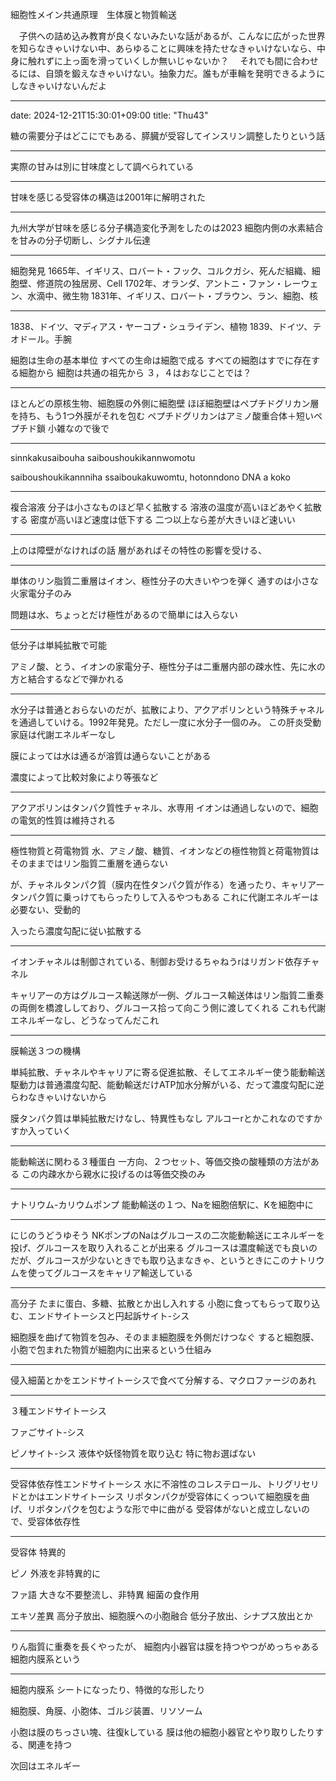 細胞性メイン共通原理　生体膜と物質輸送

　子供への詰め込み教育が良くないみたいな話があるが、こんなに広がった世界を知らなきゃいけない中、あらゆることに興味を持たせなきゃいけないなら、中身に触れずに上っ面を滑っていくしか無いじゃないか？
　それでも間に合わせるには、自頭を鍛えなきゃいけない。抽象力だ。誰もが車輪を発明できるようにしなきゃいけないんだよ

---
date: 2024-12-21T15:30:01+09:00
title: "Thu43"

糖の需要分子はどこにでもある、膵臓が受容してインスリン調整したりという話

---

実際の甘みは別に甘味度として調べられている

---

甘味を感じる受容体の構造は2001年に解明された

---

九州大学が甘味を感じる分子構造変化予測をしたのは2023
細胞内側の水素結合を甘みの分子切断し、シグナル伝達

---

細胞発見
1665年、イギリス、ロバート・フック、コルクガシ、死んだ組織、細胞壁、修道院の独居房、Cell
1702年、オランダ、アントニ・ファン・レーウェン、水滴中、微生物
1831年、イギリス、ロバート・ブラウン、ラン、細胞、核

---

1838、ドイツ、マディアス・ヤーコプ・シュライデン、植物
1839、ドイツ、テオドール。手腕

細胞は生命の基本単位
すべての生命は細胞で成る
すべての細胞はすでに存在する細胞から
細胞は共通の祖先から
    ３，４はおなじことでは？
    
---

ほとんどの原核生物、細胞膜の外側に細胞壁
ほぼ細胞壁はペプチドグリカン層を持ち、もう1つ外膜がそれを包む
ペプチドグリカンはアミノ酸重合体＋短いペプチド鎖
    小雑なので後で
    
---

sinnkakusaibouha 
saiboushoukikannwomotu 

saiboushoukikannniha 
ssaiboukakuwomtu, 
hotonndono 
DNA
a
koko

---


複合溶液
分子は小さなものほど早く拡散する
溶液の温度が高いほどあやく拡散する
密度が高いほど速度は低下する
二つ以上なら差が大きいほど速いい

---

上のは障壁がなければの話
層があればその特性の影響を受ける、


---

単体のリン脂質二重層はイオン、極性分子の大きいやつを弾く
通すのは小さな火家電分子のみ

問題は水、ちょっとだけ極性があるので簡単には入らない

---

低分子は単純拡散で可能

アミノ酸、とう、イオンの家電分子、極性分子は二重層内部の疎水性、先に水の方と結合するなどで弾かれる

---

水分子は普通とおらないのだが、拡散により、アクアポリンという特殊チャネルを通過していける。1992年発見。ただし一度に水分子一個のみ。
この肝炎受動家庭は代謝エネルギーなし

膜によっては水は通るが溶質は通らないことがある

濃度によって比較対象により等張など

---

アクアポリンはタンパク質性チャネル、水専用
イオンは通過しないので、細胞の電気的性質は維持される

---

極性物質と荷電物質
水、アミノ酸、糖質、イオンなどの極性物質と荷電物質はそのままではリン脂質二重層を通らない

が、チャネルタンパク質（膜内在性タンパク質が作る）を通ったり、キャリアータンパク質に乗っけてもらったりして入るやつもある
これに代謝エネルギーは必要ない、受動的

入ったら濃度勾配に従い拡散する

---

イオンチャネルは制御されている、制御お受けるちゃねうrはリガンド依存チャネル

キャリアーの方はグルコース輸送隊が一例、グルコース輸送体はリン脂質二重奏の両側を橋渡ししており、グルコース拾って向こう側に渡してくれる
これも代謝エネルギーなし、どうなってんだこれ

---

膜輸送３つの機構

単純拡散、チャネルやキャリアに寄る促進拡散、そしてエネルギー使う能動輸送
駆動力は普通濃度勾配、能動輸送だけATP加水分解がいる、だって濃度勾配に逆らわなきゃいけないから

膜タンパク質は単純拡散だけなし、特異性もなし
アルコーrとかこれなのですかすか入っていく

---


能動輸送に関わる３種蛋白
一方向、２つセット、等価交換の酸種類の方法がある
この内疎水から親水に投げるのは等価交換のみ

---

ナトリウム-カリウムポンプ
能動輸送の１つ、Naを細胞倍駅に、Kを細胞中に

---

にじのうどうゆそう
NKポンプのNaはグルコースの二次能動輸送にエネルギーを投げ、グルコースを取り入れることが出来る
グルコースは濃度輸送でも良いのだが、グルコースが少ないときでも取り込まなきゃ、というときにこのナトリウムを使ってグルコースをキャリア輸送している


---

高分子
たまに蛋白、多糖、拡散とか出し入れする
小胞に食ってもらって取り込む、エンドサイトーシスと円起訴サイト-シス

細胞膜を曲げて物質を包み、そのまま細胞膜を外側だけつなぐ
すると細胞膜、小胞で包まれた物質が細胞内に出来るという仕組み

---

侵入細菌とかをエンドサイトーシスで食べて分解する、マクロファージのあれ

---

３種エンドサイトーシス

ファごサイト-シス

ピノサイト-シス
液体や妖怪物質を取り込む
特に物お選ばない

---

受容体依存性エンドサイトーシス
水に不溶性のコレステロール、トリグリセリドとかはエンドサイトーシス
リポタンパクが受容体にくっついて細胞膜を曲げ、リポタンパクを包むような形で中に曲がる
受容体がないと成立しないので、受容体依存性

---

受容体
特異的

ピノ
外液を非特異的に

ファ語
大きな不要整流し、非特異
細菌の食作用

エキソ差異
高分子放出、細胞膜への小胞融合
低分子放出、シナプス放出とか

---

りん脂質に重奏を長くやったが、
細胞内小器官は膜を持つやつがめっちゃある
細胞内膜系という

---

細胞内膜系
シートになったり、特徴的な形したり

細胞膜、角膜、小胞体、ゴルジ装置、リソソーム

小胞は膜のちっさい塊、往復kしている
膜は他の細胞小器官とやり取りしたりする、関連を持つ





次回はエネルギー


















